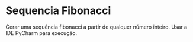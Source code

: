# Sequencia Fibonacci
Gerar uma sequência fibonacci a partir de qualquer número inteiro. 
Usar a IDE PyCharm para execução.
